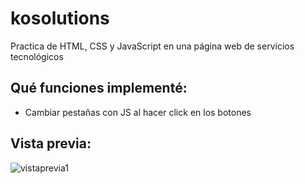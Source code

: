 # kosolutions
Practica de HTML, CSS y JavaScript en una página web de servicios tecnológicos

## Qué funciones implementé:
- Cambiar pestañas con JS al hacer click en los botones

## Vista previa:
![vistaprevia1](https://github.com/cindygnaedinger/kosolutions/assets/100149373/40db6472-ca07-46e3-8ac6-647c6cd61754)
